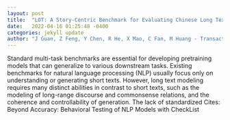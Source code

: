 ```yaml
---
layout: post
title:  "LOT: A Story-Centric Benchmark for Evaluating Chinese Long Text Understanding and Generation"
date:   2022-04-16 01:25:48 -0400
categories: jekyll update
author: "J Guan, Z Feng, Y Chen, R He, X Mao, C Fan, M Huang - Transactions of the , 2022"
---
```

Standard multi-task benchmarks are essential for developing pretraining models that can generalize to various downstream tasks. Existing benchmarks for natural language processing (NLP) usually focus only on understanding or generating short texts. However, long text modeling requires many distinct abilities in contrast to short texts, such as the modeling of long-range discourse and commonsense relations, and the coherence and controllability of generation. The lack of standardized Cites: Beyond Accuracy: Behavioral Testing of NLP Models with CheckList